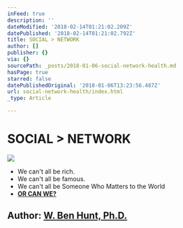 ```yaml
---
inFeed: true
description: ''
dateModified: '2018-02-14T01:21:02.209Z'
datePublished: '2018-02-14T01:21:02.792Z'
title: SOCIAL > NETWORK
author: []
publisher: {}
via: {}
sourcePath: _posts/2018-01-06-social-network-health.md
hasPage: true
starred: false
datePublishedOriginal: '2018-01-06T13:23:56.487Z'
url: social-network-health/index.html
_type: Article

---
```

# **SOCIAL \> NETWORK**
![](https://the-grid-user-content.s3-us-west-2.amazonaws.com/4a8e9630-1ede-47ca-be04-147dfc7baf04.jpg)

* We can't all be rich.
* We can't all be famous.
* We can't all be Someone Who Matters to the World
* **[OR CAN WE?][0]**

## **Author: [W. Ben Hunt, Ph.D.][1]**

[0]: http://epsilontheory.com/the-two-churchills/
[1]: http://epsilontheory.com/search-posts/?author=bhunt